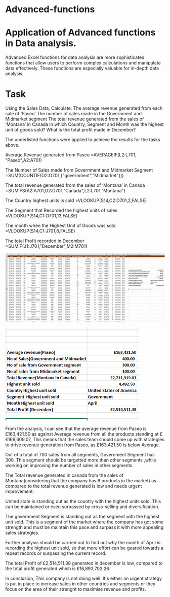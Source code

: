 # Advanced-functions
# Application of Advanced functions in Data analysis.

 Advanced Excel functions for data analysis are more sophisticated functions that allow users to perform complex calculations and manipulate data effectively. 
These functions are especially valuable for in-depth data analysis.

# Task   
Using the Sales Data, 
Calculate:
The average revenue generated from each sale of ‘Paseo’
The number of sales made in the Government and Midmarket segment
The total revenue generated from the sales of ‘Montana’ in Canada
In which Country, Segment and Month was the highest unit of goods sold?
What is the total profit made in December?

The underlisted functions were applied to achieve the results for the tasks above.

Average Revenue generated from Paseo =AVERAGEIF(L2:L701, "Paseo",A2:A701)

The Number of Sales made from Government and Midmarket Segment =SUM(COUNTIF(O2:O701,{"government","Midmarket"}))

The total revenue generated from the sales of ‘Montana’ in Canada =SUMIFS(A2:A701,D2:D701,"Canada",L2:L701,"Montana")

The Country highest units is sold =VLOOKUP(S14,C2:D701,2,FALSE)

The Segment that Recorded the highest units of sales =VLOOKUP(S14,C1:O701,13,FALSE)

The month when the Highest Unit of Goods was sold =VLOOKUP(S14,C1:J701,8,FALSE)

The total Profit recorded in December =SUMIF(J1:J701,"December",M2:M701)

![](Sales_dataset.PNG)

![](Results.PNG)

From the analysis, I can see that the average revenue from Paseo is £163,421.50 as against Average revenue from all the products standing at ££169,609.07, This means that the sales team should come up with strategies to drive revenue generation from Paseo, as £163,421.50 is below Average.

Out of a total of 700 sales from all segments, Government Segment has 300. This segment should be targetted more than other segments ,while working on improving the number of sales in other segments.

The Total revenue generated in canada from the sales of Montana(considering that the company has 6 products in the market) as compared to the total revenue generated is low and needs urgent improvement.

United state is standing out as the country with the highest units sold. This can be maintained or even surpassed by cross-selling and diversification.

The government Segment is standing out as the segment with the highest unit sold. This is a segment of the market where the company has got some strength and must be maintain this pace and surpass it with more appealing sales strategies.

Further analysis should be carried out to find out why the month of April is recording the highest unit sold, so that more effort can be geared towards a repeat records or surpassing the current record.

The total Profit of £2,514,511.38 generated in december is low, compared to the total profit generated which is £16,893,702.26.

In conclusion, This company is not doing well. It's either an urgent strategy is put in place to increase sales in other countries and segments or they focus on the area of their strenght to maximise revenue and profits.


